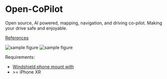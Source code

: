 # Open-CoPilot
Open source, AI powered, mapping, navigation, and driving co-pilot. Making your drive safe and enjoyable.

[References](https://docs.google.com/document/d/1BoW7_TKAKsI0n-vwv7Fziyctg6jCQ8d4w3IcRLpaUX8/edit?usp=sharing)

![sample figure](https://github.com/blakete/Open-CoPilot/blob/master/pictures/phone-mounted-vertical.png)
![sample figure](https://github.com/blakete/Open-CoPilot/blob/master/pictures/vertical-center-console.png)

Requirements:
* [Windshield phone mount with](https://www.amazon.com/gp/product/B076B27WP6/ref=ppx_yo_dt_b_asin_title_o02_s00?ie=UTF8&psc=1)
* \>= iPhone XR

